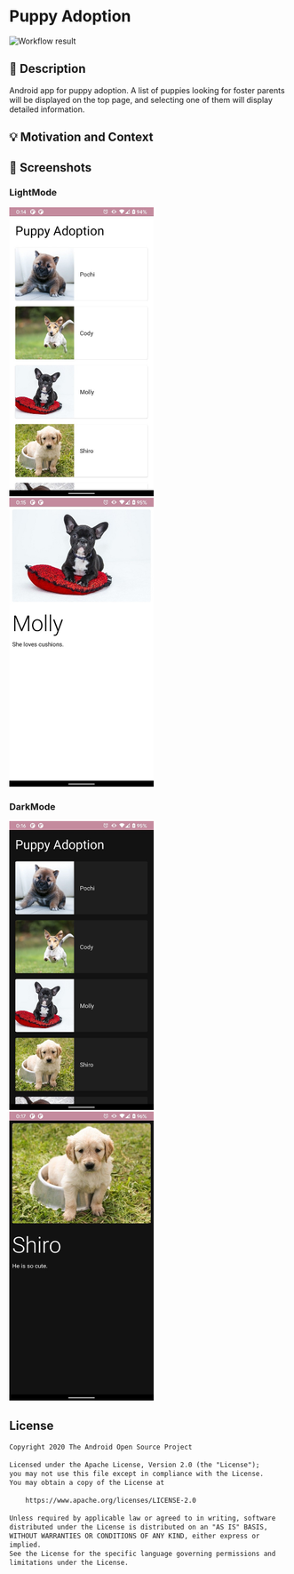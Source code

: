 # Puppy Adoption
![Workflow result](https://github.com/citrous/android-dev-challenge-compose-week1/workflows/Check/badge.svg)


## :scroll: Description
Android app for puppy adoption. A list of puppies looking for foster parents will be displayed on the top page, and selecting one of them will display detailed information.


## :bulb: Motivation and Context


## :camera_flash: Screenshots
<!-- You can add more screenshots here if you like -->
### LightMode
<img src="https://github.com/citrous/android-dev-challenge-compose-week1/blob/main/results/puppy-adoption-light-list.jpg" width="260">
<img src="https://github.com/citrous/android-dev-challenge-compose-week1/blob/main/results/puppy-adoption-light-detail.jpg" width="260">

### DarkMode
<img src="https://github.com/citrous/android-dev-challenge-compose-week1/blob/main/results/puppy-adoption-dark-list.jpg" width="260">
<img src="https://github.com/citrous/android-dev-challenge-compose-week1/blob/main/results/puppy-adoption-dark-detail.jpg" width="260">

## License
```
Copyright 2020 The Android Open Source Project

Licensed under the Apache License, Version 2.0 (the "License");
you may not use this file except in compliance with the License.
You may obtain a copy of the License at

    https://www.apache.org/licenses/LICENSE-2.0

Unless required by applicable law or agreed to in writing, software
distributed under the License is distributed on an "AS IS" BASIS,
WITHOUT WARRANTIES OR CONDITIONS OF ANY KIND, either express or implied.
See the License for the specific language governing permissions and
limitations under the License.
```
